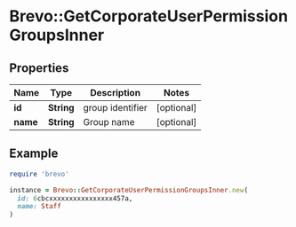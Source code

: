 # Brevo::GetCorporateUserPermissionGroupsInner

## Properties

| Name | Type | Description | Notes |
| ---- | ---- | ----------- | ----- |
| **id** | **String** | group identifier | [optional] |
| **name** | **String** | Group name | [optional] |

## Example

```ruby
require 'brevo'

instance = Brevo::GetCorporateUserPermissionGroupsInner.new(
  id: 6cbcxxxxxxxxxxxxxxxx457a,
  name: Staff
)
```

